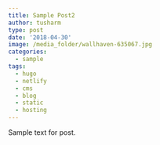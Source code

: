 ```yaml
---
title: Sample Post2
author: tusharm
type: post
date: '2018-04-30'
image: /media_folder/wallhaven-635067.jpg
categories:
  - sample
tags:
  - hugo
  - netlify
  - cms
  - blog
  - static
  - hosting
---
```

Sample text for post.
